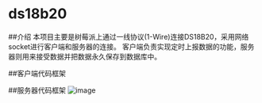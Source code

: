 # ds18b20
##介绍
本项目主要是树莓派上通过一线协议(1-Wire)连接DS18B20，采用网络socket进行客户端和服务器的连接。
客户端负责实现定时上报数据的功能，服务器则用来接受数据并把数据永久保存到数据库中。

##客户端代码框架


##服务器代码框架
![image](https://github.com/hubenyuan/ds18b20/assets/130223262/8ebbec7c-8d0e-4591-9358-c4703a513367)
